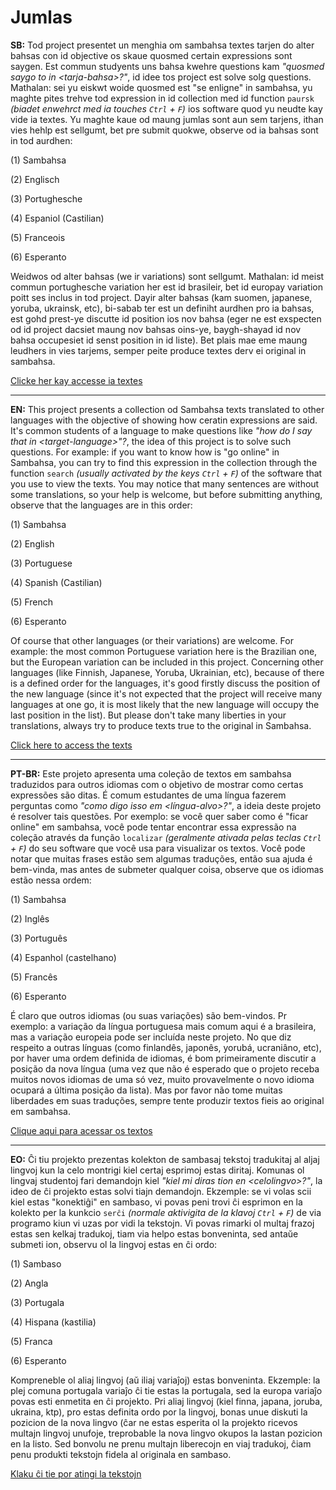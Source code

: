 # Jumlas

**SB:** Tod project presentet un menghia om sambahsa textes tarjen do alter bahsas con id objective os skaue quosmed certain expressions sont saygen. Est commun studyents uns bahsa kwehre questions kam *"quosmed saygo to in \<tarja-bahsa\>?"*, id idee tos project est solve solg questions. Mathalan: sei yu eiskwt woide quosmed est "se enligne" in sambahsa, yu maghte pites trehve tod expression in id collection med id function `paursk` *(biadet enwehrct med ia touches `Ctrl` + `F`)* ios software quod yu neudte kay vide ia textes. Yu maghte kaue od maung jumlas sont aun sem tarjens, ithan vies hehlp est sellgumt, bet pre submit quokwe, observe od ia bahsas sont in tod aurdhen:

(1) Sambahsa

(2) Englisch

(3) Portughesche

(4) Espaniol (Castilian)

(5) Franceois

(6) Esperanto

Weidwos od alter bahsas (we ir variations) sont sellgumt. Mathalan: id meist commun portughesche variation her est id brasileir, bet id europay variation poitt ses inclus in tod project. Dayir alter bahsas (kam suomen, japanese, yoruba, ukrainsk, etc), bi-sabab ter est un definiht aurdhen pro ia bahsas, est gohd prest-ye discutte id position ios nov bahsa (eger ne est exspecten od id project dacsiet maung nov bahsas oins-ye, baygh-shayad id nov bahsa occupesiet id senst position in id liste). Bet plais mae eme maung leudhers in vies tarjems, semper peite produce textes derv ei original in sambahsa.

[Clicke her kay accesse ia textes](jumlas.md)

<hr>

**EN:** This project presents a collection od Sambahsa texts translated to other languages with the objective of showing how ceratin expressions are said. It's common students of a language to make questions like *"how do I say that in \<target-language\>"?*, the idea of this project is to solve such questions. For example: if you want to know how is "go online" in Sambahsa, you can try to find this expression in the collection through the function `search` *(usually activated by the keys `Ctrl` + `F`)* of the software that you use to view the texts. You may notice that many sentences are without some translations, so your help is welcome, but before submitting anything, observe that the languages are in this order:

(1) Sambahsa

(2) English

(3) Portuguese

(4) Spanish (Castilian)

(5) French

(6) Esperanto

Of course that other languages (or their variations) are welcome. For example: the most common Portuguese variation here is the Brazilian one, but the European variation can be included in this project. Concerning other languages (like Finnish, Japanese, Yoruba, Ukrainian, etc), because of there is a defined order for the languages, it's good firstly discuss the position of the new language (since it's not expected that the project will receive many languages at one go, it is most likely that the new language will occupy the last position in the list). But please don't take many liberties in your translations, always try to produce texts true to the original in Sambahsa.

[Click here to access the texts](jumlas.md)

<hr>

**PT-BR:** Este projeto apresenta uma coleção de textos em sambahsa traduzidos para outros idiomas com o objetivo de mostrar como certas expressões são ditas. É comum estudantes de uma língua fazerem perguntas como *"como digo isso em \<língua-alvo\>?"*, a ideia deste projeto é resolver tais questões. Por exemplo: se você quer saber como é "ficar online" em sambahsa, você pode tentar encontrar essa expressão na coleção através da função `localizar` *(geralmente ativada pelas teclas `Ctrl` + `F`)* do seu software que você usa para visualizar os textos. Você pode notar que muitas frases estão sem algumas traduções, então sua ajuda é bem-vinda, mas antes de submeter qualquer coisa, observe que os idiomas estão nessa ordem:

(1) Sambahsa

(2) Inglês

(3) Português

(4) Espanhol (castelhano)

(5) Francês

(6) Esperanto

É claro que outros idiomas (ou suas variações) são bem-vindos. Pr exemplo: a variação da língua portuguesa mais comum aqui é a brasileira, mas a variação europeia pode ser incluída neste projeto. No que diz respeito a outras línguas (como finlandês, japonês, yorubá, ucraniâno, etc), por haver uma ordem definida de idiomas, é bom primeiramente discutir a posição da nova língua (uma vez que não é esperado que o projeto receba muitos novos idiomas de uma só vez, muito provavelmente o novo idioma ocupará a última posição da lista). Mas por favor não tome muitas liberdades em suas traduções, sempre tente produzir textos fieis ao original em sambahsa.

[Clique aqui para acessar os textos](jumlas.md)

<hr>

**EO:** Ĉi tiu projekto prezentas kolekton de sambasaj tekstoj tradukitaj al aljaj lingvoj kun la celo montrigi kiel certaj esprimoj estas diritaj. Komunas ol lingvaj studentoj fari demandojn kiel *"kiel mi diras tion en \<celolingvo\>?"*, la ideo de ĉi projekto estas solvi tiajn demandojn. Ekzemple: se vi volas scii kiel estas "konektiĝi" en sambaso, vi povas peni trovi ĉi esprimon en la kolekto per la kunkcio `serĉi` *(normale aktivigita de la klavoj `Ctrl` + `F`)* de via programo kiun vi uzas por vidi la tekstojn. Vi povas rimarki ol multaj frazoj estas sen kelkaj tradukoj, tiam via helpo estas bonveninta, sed antaŭe submeti ion, observu ol la lingvoj estas en ĉi ordo:

(1) Sambaso

(2) Angla

(3) Portugala

(4) Hispana (kastilia)

(5) Franca

(6) Esperanto

Kompreneble ol aliaj lingvoj (aŭ iliaj variaĵoj) estas bonveninta. Ekzemple: la plej comuna portugala variaĵo ĉi tie estas la portugala, sed la europa variaĵo povas esti enmetita en ĉi projekto. Pri aliaj lingvoj (kiel finna, japana, joruba, ukraina, ktp), pro estas definita ordo por la lingvoj, bonas unue diskuti la pozicion de la nova lingvo (ĉar ne estas esperita ol la projekto ricevos multajn lingvoj unufoje, treprobable la nova lingvo okupos la lastan pozicion en la listo. Sed bonvolu ne prenu multajn liberecojn en viaj tradukoj, ĉiam penu produkti tekstojn fidela al originala en sambaso.

[Klaku ĉi tie por atingi la tekstojn](jumlas.md)
